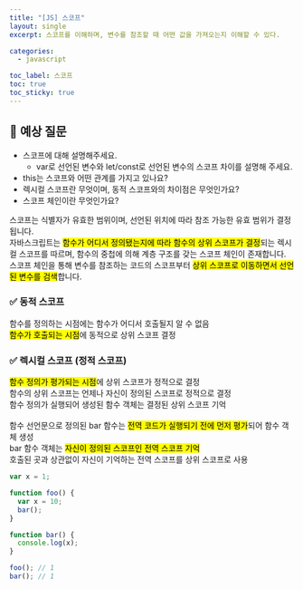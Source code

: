 ```yaml
---
title: "[JS] 스코프"
layout: single
excerpt: 스코프를 이해하며, 변수를 참조할 때 어떤 값을 가져오는지 이해할 수 있다.

categories:
  - javascript

toc_label: 스코프
toc: true
toc_sticky: true
---
```


## 💭 예상 질문

- 스코프에 대해 설명해주세요.
  - var로 선언된 변수와 let/const로 선언된 변수의 스코프 차이를 설명해 주세요.
- this는 스코프와 어떤 관계를 가지고 있나요?
- 렉시컬 스코프란 무엇이며, 동적 스코프와의 차이점은 무엇인가요?
- 스코프 체인이란 무엇인가요?

<div class="red-box">
  <div>스코프는 식별자가 유효한 범위이며, 선언된 위치에 따라 참조 가능한 유효 범위가 결정됩니다.</div>
  <div>자바스크립트는 <mark class="mark">함수가 어디서 정의됐는지에 따라 함수의 상위 스코프가 결정</mark>되는 <span class="highlight">렉시컬 스코프</span>를 따르며, 함수의 중첩에 의해 계층 구조를 갖는 <span class="highlight">스코프 체인</span>이 존재합니다.</div>
  <div>스코프 체인을 통해 변수를 참조하는 코드의 스코프부터 <mark class="mark">상위 스코프로 이동하면서 선언된 변수를 검색</mark>합니다.</div>
</div>

### ✅ 동적 스코프

<div class="blue-box">
  <div>함수를 정의하는 시점에는 함수가 어디서 호출될지 알 수 없음</div>
  <div><mark class="mark">함수가 호출되는 시점</mark>에 동적으로 상위 스코프 결정</div>
</div>

### ✅ 렉시컬 스코프 (정적 스코프)

<div class="blue-box">
  <div><mark class="mark">함수 정의가 평가되는 시점</mark>에 상위 스코프가 정적으로 결정</div>
  <div>함수의 상위 스코프는 언제나 자신이 정의된 스코프로 정적으로 결정</div>
  <div>함수 정의가 실행되어 생성된 함수 객체는 결정된 상위 스코프 기억</div>
  <br />
  <div>함수 선언문으로 정의된 bar 함수는 <mark class="mark">전역 코드가 실행되기 전에 먼저 평가</mark>되어 함수 객체 생성</div>
  <div>bar 함수 객체는 <mark class="mark">자신이 정의된 스코프인 전역 스코프 기억</mark></div>
  <div>호출된 곳과 상관없이 자신이 기억하는 전역 스코프를 상위 스코프로 사용</div>
</div>

```js
var x = 1;

function foo() {
  var x = 10;
  bar();
}

function bar() {
  console.log(x);
}

foo(); // 1
bar(); // 1
```
